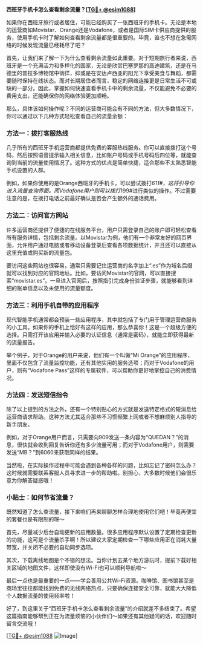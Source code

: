 **西班牙手机卡怎么查看剩余流量？[[TG💪+ @esim1088](https://t.me/s/esim1088)]**

如果你在西班牙旅行或者居住，可能已经购买了一张西班牙的手机卡。无论是本地的运营商如Movistar、Orange还是Vodafone，或者是国际SIM卡供应商提供的服务，使用手机卡时了解如何查看剩余流量都是很重要的。毕竟，谁也不想在急需网络的时候发现流量已经耗尽了吧？

首先，让我们来了解一下为什么查看剩余流量如此重要。对于短期旅行者来说，西班牙是一个充满活力和多样化的国家，无论是欣赏巴塞罗那的高迪建筑，还是在马德里的普拉多博物馆中徜徉，抑或是在安达卢西亚的阳光下享受美食与舞蹈，都需要随时保持在线状态。而对长期居住者而言，稳定的网络连接更是日常生活不可或缺的一部分。因此，掌握如何快速查看手机卡中的剩余流量，不仅能避免不必要的费用支出，还能确保你的网络体验更加顺畅。

那么，具体该如何操作呢？不同的运营商可能会有不同的方法，但大多数情况下，你可以通过以下几种方式轻松查看自己的流量余额：

### 方法一：拨打客服热线

几乎所有的西班牙手机运营商都提供免费的客服热线服务。你可以直接拨打这个号码，然后按照语音提示输入相关信息，比如账户号码或手机号码后四位等，就能查询到当前的流量使用情况了。这种方式的优点是简单快捷，适合那些不太熟悉智能手机设置的人群。

例如，如果你使用的是Orange西班牙的手机卡，可以尝试拨打*611#，这将引导你进入流量查询界面。而Vodafone用户则可以拨打*199#进行类似的操作。不过需要注意的是，在拨打电话之前最好确认是否会产生额外的通话费用。

### 方法二：访问官方网站

许多运营商还提供了便捷的在线服务平台，用户只需登录自己的账户即可轻松查看所有服务详情，包括剩余流量。以Movistar为例，他们有一个非常友好的网页界面，允许用户通过电脑或者移动设备登录后查看各项数据统计，并且还可以直接从这里充值或购买新的流量包。

要访问这些网站也很容易，通常只需要记住运营商的名字加上“.es”作为域名后缀就可以找到对应的官网地址。比如，要访问Movistar的官网，可以直接搜索“movistar.es”。一旦进入官网后，按照指引完成身份验证步骤，就能够看到详细的账单信息以及未使用的流量额度。

### 方法三：利用手机自带的应用程序

现代智能手机通常都会预装一些应用程序，其中就包括了专门用于管理运营商服务的小工具。如果你的手机上恰好有这样的应用，那么恭喜你！这是一个超级方便的选择。只需打开该应用并输入必要的认证信息（通常是密码），就能立即获得最新的流量报告。

举个例子，对于Orange的用户来说，他们有一个叫做“Mi Orange”的应用程序，里面不仅包含了流量监控功能，还有其他实用的服务选项；而对于Vodafone的用户，则有“Vodafone Pass”这样的专属软件，可以帮助你更好地掌控自己的消费情况。

### 方法四：发送短信指令

除了以上提到的方法之外，还有一个特别贴心的方式就是发送特定格式的短消息给运营商请求帮助。这种方法尤其适合那些不习惯频繁上网或者不想麻烦别人指导的新手朋友。

例如，对于Orange用户而言，只需要向909发送一条内容为“QUEDAN？”的消息，很快就会收到回复告诉你还有多少流量可用；而对于Vodafone用户，则需要发送“MB？”到6060来获取同样的结果。

当然啦，在实际操作过程中可能会遇到各种各样的问题，比如忘记了密码怎么办？这时候就需要联系客服人员寻求进一步的帮助啦。别担心，大多数时候他们会很乐意为你解答疑惑哦！

### 小贴士：如何节省流量？

既然知道了怎么查流量，接下来咱们再来聊聊怎样合理地使用它们吧！毕竟再便宜的套餐也是有限制的呀～

首先，尽量减少后台自动更新的应用数量。很多应用程序默认设置了定期检查更新的功能，这可是个流量杀手啊！所以建议大家定期检查一下哪些应用正在消耗大量带宽，并关闭不必要的自动同步选项。

其次，下载离线地图是个不错的想法。当你计划去某个地方游玩时，提前下载好相关区域的地图文件，这样即使没有Wi-Fi也可以顺利导航啦～

最后一点也是最重要的一点——学会善用公共Wi-Fi资源。咖啡馆、图书馆甚至是商场里往往都能找到免费的无线网络热点，只要确保连接安全可靠，就能大大降低个人数据流量的使用频率啦！

好了，到这里关于“西班牙手机卡怎么查看剩余流量”的介绍就差不多结束了。希望这篇指南能够帮到正在为流量烦恼的小伙伴们～如果还有其他疑问的话，欢迎随时留言交流哦！

[[TG💪+ @esim1088](https://t.me/s/esim1088) ![Image](https://i.postimg.cc/4NQfJmqS/Snipaste-2025-05-13-00-14-12.png)]